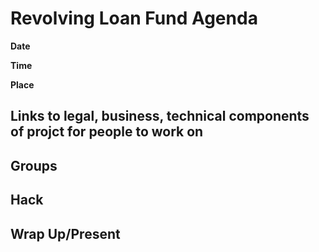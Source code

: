 # Revolving Loan Fund Agenda

**Date**

**Time** 

**Place**

## Links to legal, business, technical components of projct for people to work on

## Groups

## Hack

## Wrap Up/Present
